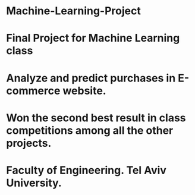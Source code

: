 # Machine-Learning-Project
# Final Project for Machine Learning class
# Analyze and predict purchases in E-commerce website. 
# Won the second best result in class competitions among all the other projects.
# Faculty of Engineering. Tel Aviv University.
